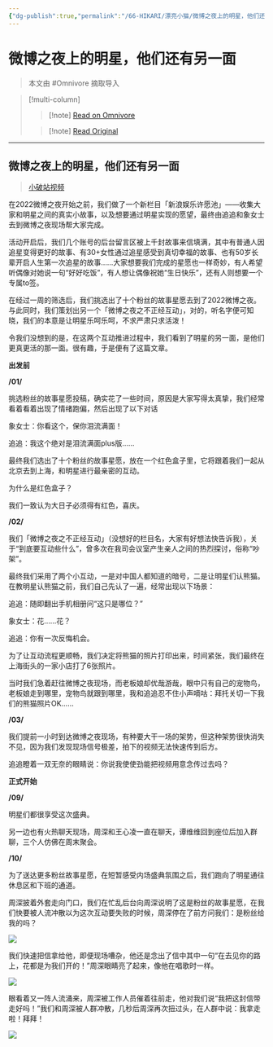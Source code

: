 ```yaml
---
{"dg-publish":true,"permalink":"/66-HIKARI/漂亮小猫/微博之夜上的明星，他们还有另一面/","title":"微博之夜上的明星，他们还有另一面","tags":["周深"],"created":"2023-03-27T13:01:25.389+08:00","updated":"2023-05-12T23:24:06.369+08:00"}
---
```



# 微博之夜上的明星，他们还有另一面
> 本文由 #Omnivore 摘取导入

> [!multi-column]
>>[!note] [Read on Omnivore](https://omnivore.app/me/-18720cd0785)
>
>>[!note] [Read Original](https://mp.weixin.qq.com/s/jjyV-gYdQyTfFDCS_5gIFw?WBAPIAnalysisOriUICodes=10000001_10000002&aid=01AuxemxFoAFRaJzu_7HfrEbZfubNofFVPivoZaFMJNREZS34.&from=10D3393010&launchid=default&v_p=90&wm=3333_2001)
---

## 微博之夜上的明星，他们还有另一面

>[小破站视频](https://www.bilibili.com/video/BV1ks4y1E7XN/)

在2022微博之夜开始之前，我们做了一个新栏目「新浪娱乐许愿池」——收集大家和明星之间的真实小故事，以及想要通过明星实现的愿望，最终由追追和象女士去到微博之夜现场帮大家完成。

活动开启后，我们几个账号的后台留言区被上千封故事来信填满，其中有普通人因追星变得更好的故事、有30+女性通过追星感受到真切幸福的故事、也有50岁长辈开启人生第一次追星的故事……大家想要我们完成的星愿也一样奇妙，有人希望听偶像对她说一句“好好吃饭”，有人想让偶像祝她“生日快乐”，还有人则想要一个专属to签。

在经过一周的筛选后，我们挑选出了十个粉丝的故事星愿去到了2022微博之夜。与此同时，我们策划出另一个「微博之夜之不正经互动」，对的，听名字便可知晓，我们的本意是让明星乐呵乐呵，不求严肃只求活泼！

令我们没想到的是，在这两个互动推进过程中，我们看到了明星的另一面，是他们更真更活的那一面。很有趣，于是便有了这篇文章。

**出发前**

**/01/**

挑选粉丝的故事星愿投稿，确实花了一些时间，原因是大家写得太真挚，我们经常看着看着出现了情绪跑偏，然后出现了以下对话

象女士：你看这个，保你泪流满面！

追追：我这个绝对是泪流满面plus版……

最终我们选出了十个粉丝的故事星愿，放在一个红色盒子里，它将跟着我们一起从北京去到上海，和明星进行最亲密的互动。

为什么是红色盒子？

我们一致认为大日子必须得有红色，喜庆。

**/02/**

我们「微博之夜之不正经互动」（没想好的栏目名，大家有好想法快告诉我），关于“到底要互动些什么”，曾多次在我司会议室产生亲人之间的热烈探讨，俗称“吵架”。

最终我们采用了两个小互动，一是对中国人都知道的暗号，二是让明星们认熊猫。在教明星认熊猫之前，我们自己先认了一遍，经常出现以下场景：

追追：随即翻出手机相册问“这只是哪位？”

象女士：花……花？

追追：你有一次反悔机会。

为了让互动流程更顺畅，我们决定将熊猫的照片打印出来，时间紧张，我们最终在上海街头的一家小店打了6张照片。

当时我们急着赶往微博之夜现场，而老板娘却优哉游哉，眼中只有自己的宠物鸟，老板娘走到哪里，宠物鸟就跟到哪里，我和追追忍不住小声嘀咕：拜托关切一下我们的熊猫照片OK……

**/03/**

我们提前一小时到达微博之夜现场，有种要大干一场的架势，但这种架势很快消失不见，因为我们发现现场信号极差，拍下的视频无法快速传到后方。

追追瞪着一双无奈的眼睛说：你说我使使劲能把视频用意念传过去吗？

**正式开始**

**/09/**

明星们都很享受这次盛典。

另一边也有火热聊天现场，周深和王心凌一直在聊天，谭维维回到座位后加入群聊，三个人仿佛在周末聚会。

**/10/**

为了送达更多粉丝故事星愿，在短暂感受内场盛典氛围之后，我们跑向了明星通往休息区和下班的通道。

周深披着外套走向门口，我们在忙乱后台向周深说明了这是粉丝的故事星愿，在我们快要被人流冲散以为这次互动要失败的时候，周深停在了前方问我们：是粉丝给我的吗？

![](https://article.biliimg.com/bfs/article/ceea8b08b0b1c1149dd1c6dde5001dec04a6a033.gif)

我们快速把信拿给他，即便现场嘈杂，他还是念出了信中其中一句“在去见你的路上，花都是为我们开的！”周深眼睛亮了起来，像他在唱歌时一样。

![](https://article.biliimg.com/bfs/article/5e9bb2a6d1745db96232956d94ff2a2a128f02a1.gif@1e_1c.gif)

眼看着又一阵人流涌来，周深被工作人员催着往前走，他对我们说“我把这封信带走好吗！”我们和周深被人群冲散，几秒后周深再次扭过头，在人群中说：我拿走啦！拜拜！

![](https://article.biliimg.com/bfs/article/675aa6ec49679f11b869c88ba6edc0ffe96022c7.gif)